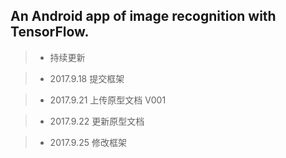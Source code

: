 ##  An Android app of image recognition with TensorFlow.

> * 持续更新

> * 2017.9.18 提交框架

> * 2017.9.21 上传原型文档 V001

> * 2017.9.22 更新原型文档

> * 2017.9.25 修改框架